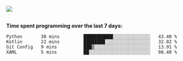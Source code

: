 [![](https://img.shields.io/badge/discord-jonatsp%234844-7289DA?logo=discord)](https://discord.com/users/239510668687048717)

##
**Time spent programming over the last 7 days:**
<!--START_SECTION:waka-->
```text
Python       30 mins         ███████████░░░░░░░░░░░░░░   43.40 % 
Kotlin       22 mins         ████████░░░░░░░░░░░░░░░░░   32.02 % 
Git Config   9 mins          ███▒░░░░░░░░░░░░░░░░░░░░░   13.91 % 
XAML         5 mins          ██░░░░░░░░░░░░░░░░░░░░░░░   08.40 % 
```
<!--END_SECTION:waka-->
##
